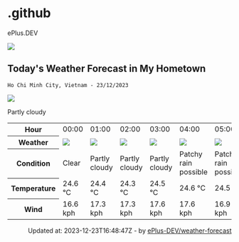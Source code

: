 # .github
ePlus.DEV

![](https://komarev.com/ghpvc/?username=ePlus-DEV&style=for-the-badge)

## Today's Weather Forecast in My Hometown



`Ho Chi Minh City, Vietnam - 23/12/2023`

<img src="https://cdn.weatherapi.com/weather/64x64/day/116.png" />

Partly cloudy


<table>
    <tr>
        <th>Hour</th>
        <td>00:00</td><td>01:00</td><td>02:00</td><td>03:00</td><td>04:00</td><td>05:00</td><td>06:00</td><td>07:00</td><td>08:00</td><td>09:00</td><td>10:00</td><td>11:00</td><td>12:00</td><td>13:00</td><td>14:00</td><td>15:00</td><td>16:00</td><td>17:00</td><td>18:00</td><td>19:00</td><td>20:00</td><td>21:00</td><td>22:00</td><td>23:00</td>
    </tr>
    <tr>
        <th>Weather</th>
        <td><img src="https://cdn.weatherapi.com/weather/64x64/night/113.png"></img></td><td><img src="https://cdn.weatherapi.com/weather/64x64/night/116.png"></img></td><td><img src="https://cdn.weatherapi.com/weather/64x64/night/116.png"></img></td><td><img src="https://cdn.weatherapi.com/weather/64x64/night/116.png"></img></td><td><img src="https://cdn.weatherapi.com/weather/64x64/night/176.png"></img></td><td><img src="https://cdn.weatherapi.com/weather/64x64/night/176.png"></img></td><td><img src="https://cdn.weatherapi.com/weather/64x64/night/353.png"></img></td><td><img src="https://cdn.weatherapi.com/weather/64x64/day/176.png"></img></td><td><img src="https://cdn.weatherapi.com/weather/64x64/day/176.png"></img></td><td><img src="https://cdn.weatherapi.com/weather/64x64/day/116.png"></img></td><td><img src="https://cdn.weatherapi.com/weather/64x64/day/116.png"></img></td><td><img src="https://cdn.weatherapi.com/weather/64x64/day/116.png"></img></td><td><img src="https://cdn.weatherapi.com/weather/64x64/day/116.png"></img></td><td><img src="https://cdn.weatherapi.com/weather/64x64/day/116.png"></img></td><td><img src="https://cdn.weatherapi.com/weather/64x64/day/176.png"></img></td><td><img src="https://cdn.weatherapi.com/weather/64x64/day/176.png"></img></td><td><img src="https://cdn.weatherapi.com/weather/64x64/day/119.png"></img></td><td><img src="https://cdn.weatherapi.com/weather/64x64/day/119.png"></img></td><td><img src="https://cdn.weatherapi.com/weather/64x64/night/122.png"></img></td><td><img src="https://cdn.weatherapi.com/weather/64x64/night/122.png"></img></td><td><img src="https://cdn.weatherapi.com/weather/64x64/night/119.png"></img></td><td><img src="https://cdn.weatherapi.com/weather/64x64/night/119.png"></img></td><td><img src="https://cdn.weatherapi.com/weather/64x64/night/119.png"></img></td><td><img src="https://cdn.weatherapi.com/weather/64x64/night/116.png"></img></td>
    </tr>
    <tr>
        <th>Condition</th>
        <td width="200px">Clear</td><td width="200px">Partly cloudy</td><td width="200px">Partly cloudy</td><td width="200px">Partly cloudy</td><td width="200px">Patchy rain possible</td><td width="200px">Patchy rain possible</td><td width="200px">Light rain shower</td><td width="200px">Patchy rain possible</td><td width="200px">Patchy rain possible</td><td width="200px">Partly cloudy</td><td width="200px">Partly cloudy</td><td width="200px">Partly cloudy</td><td width="200px">Partly cloudy</td><td width="200px">Partly cloudy</td><td width="200px">Patchy rain possible</td><td width="200px">Patchy rain possible</td><td width="200px">Cloudy</td><td width="200px">Cloudy</td><td width="200px">Overcast</td><td width="200px">Overcast</td><td width="200px">Cloudy</td><td width="200px">Cloudy</td><td width="200px">Cloudy</td><td width="200px">Partly cloudy</td>
    </tr>
    <tr>
        <th>Temperature</th>
        <td>24.6 °C</td><td>24.4 °C</td><td>24.3 °C</td><td>24.5 °C</td><td>24.6 °C</td><td>24.5 °C</td><td>24.1 °C</td><td>24 °C</td><td>24.5 °C</td><td>26.5 °C</td><td>28.3 °C</td><td>28.1 °C</td><td>29.5 °C</td><td>30.1 °C</td><td>29.1 °C</td><td>28.1 °C</td><td>26.5 °C</td><td>25.8 °C</td><td>25.9 °C</td><td>26 °C</td><td>25.6 °C</td><td>25.4 °C</td><td>24.9 °C</td><td>26 °C</td>
    </tr>
    <tr>
        <th>Wind</th>
        <td>16.6 kph</td><td>17.3 kph</td><td>17.3 kph</td><td>17.6 kph</td><td>17.6 kph</td><td>16.9 kph</td><td>14 kph</td><td>15.8 kph</td><td>15.8 kph</td><td>16.9 kph</td><td>18 kph</td><td>16.9 kph</td><td>13.3 kph</td><td>10.8 kph</td><td>12.2 kph</td><td>16.2 kph</td><td>16.9 kph</td><td>15.8 kph</td><td>13.7 kph</td><td>14.8 kph</td><td>15.5 kph</td><td>14 kph</td><td>12.2 kph</td><td>13 kph</td>
    </tr>
</table>


<div align="right">
    Updated at: 2023-12-23T16:48:47Z - by <a target="_blank"
        href="https://github.com/ePlus-DEV/weather-forecast">ePlus-DEV/weather-forecast</a>
</div>
